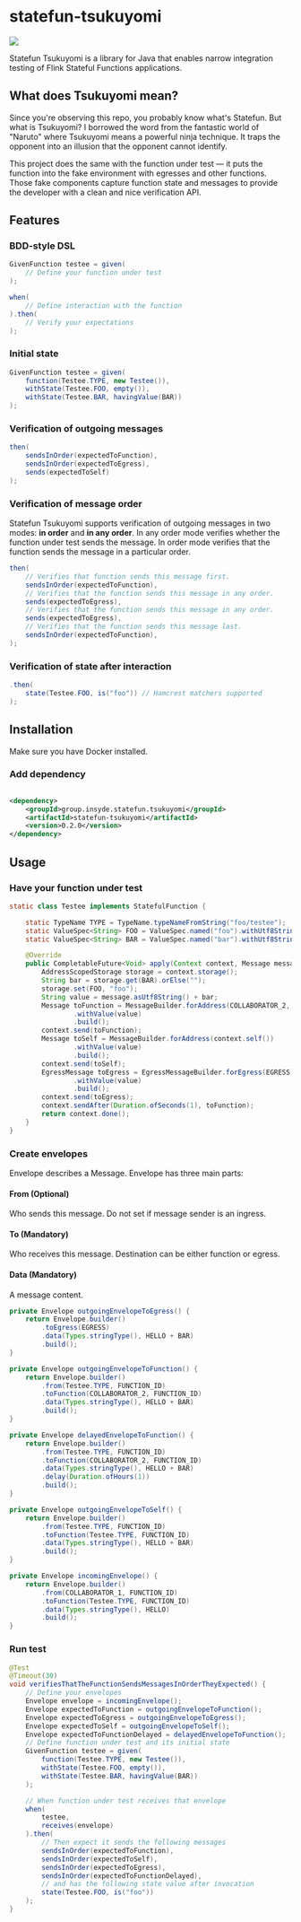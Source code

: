 # statefun-tsukuyomi

![](poster.png)

Statefun Tsukuyomi is a library for Java that enables narrow integration testing of Flink Stateful Functions applications.

## What does Tsukuyomi mean?

Since you're observing this repo, you probably know what's Statefun. But what is Tsukuyomi? I borrowed the word from the fantastic world of "Naruto" where Tsukuyomi means a
powerful ninja technique. It traps the opponent into an illusion that the opponent cannot identify.

This project does the same with the function under test — it puts the function into the fake environment with egresses and
other functions. Those fake components capture function state and messages to provide the developer with a clean and
nice verification API.

## Features
### BDD-style DSL
```java
GivenFunction testee = given(
    // Define your function under test        
);

when(
    // Define interaction with the function
).then(
    // Verify your expectations
);
```
### Initial state
```java
GivenFunction testee = given(
    function(Testee.TYPE, new Testee()),
    withState(Testee.FOO, empty()),
    withState(Testee.BAR, havingValue(BAR))
);
```
### Verification of outgoing messages
```java
then(
    sendsInOrder(expectedToFunction),
    sendsInOrder(expectedToEgress),
    sends(expectedToSelf)
);
```
### Verification of message order
Statefun Tsukuyomi supports verification of outgoing messages in two modes: **in order** and **in any order**. 
In any order mode verifies whether the function under test sends the message. In order mode verifies 
that the function sends the message in a particular order.
```java
then(
    // Verifies that function sends this message first.
    sendsInOrder(expectedToFunction),
    // Verifies that the function sends this message in any order.
    sends(expectedToEgress),
    // Verifies that the function sends this message in any order.
    sends(expectedToEgress),
    // Verifies that the function sends this message last.
    sendsInOrder(expectedToFunction),
);
```
### Verification of state after interaction
```java
.then(
    state(Testee.FOO, is("foo")) // Hamcrest matchers supported
);
```
## Installation
Make sure you have Docker installed.
### Add dependency

```xml

<dependency>
    <groupId>group.insyde.statefun.tsukuyomi</groupId>
    <artifactId>statefun-tsukuyomi</artifactId>
    <version>0.2.0</version>
</dependency>
```
## Usage

### Have your function under test

```java
static class Testee implements StatefulFunction {

    static TypeName TYPE = TypeName.typeNameFromString("foo/testee");
    static ValueSpec<String> FOO = ValueSpec.named("foo").withUtf8StringType();
    static ValueSpec<String> BAR = ValueSpec.named("bar").withUtf8StringType();

    @Override
    public CompletableFuture<Void> apply(Context context, Message message) {
        AddressScopedStorage storage = context.storage();
        String bar = storage.get(BAR).orElse("");
        storage.set(FOO, "foo");
        String value = message.asUtf8String() + bar;
        Message toFunction = MessageBuilder.forAddress(COLLABORATOR_2, context.self().id())
                .withValue(value)
                .build();
        context.send(toFunction);
        Message toSelf = MessageBuilder.forAddress(context.self())
                .withValue(value)
                .build();
        context.send(toSelf);
        EgressMessage toEgress = EgressMessageBuilder.forEgress(EGRESS)
                .withValue(value)
                .build();
        context.send(toEgress);
        context.sendAfter(Duration.ofSeconds(1), toFunction);
        return context.done();
    }
}
```

### Create envelopes
Envelope describes a Message. Envelope has three main parts:
#### From (Optional)
Who sends this message. Do not set if message sender is an ingress.
#### To (Mandatory)
Who receives this message. Destination can be either function or egress.
#### Data (Mandatory)
A message content.
```java
private Envelope outgoingEnvelopeToEgress() {
    return Envelope.builder()
        .toEgress(EGRESS)
        .data(Types.stringType(), HELLO + BAR)
        .build();
}

private Envelope outgoingEnvelopeToFunction() {
    return Envelope.builder()
        .from(Testee.TYPE, FUNCTION_ID)
        .toFunction(COLLABORATOR_2, FUNCTION_ID)
        .data(Types.stringType(), HELLO + BAR)
        .build();
}

private Envelope delayedEnvelopeToFunction() {
    return Envelope.builder()
        .from(Testee.TYPE, FUNCTION_ID)
        .toFunction(COLLABORATOR_2, FUNCTION_ID)
        .data(Types.stringType(), HELLO + BAR)
        .delay(Duration.ofHours(1))
        .build();
}

private Envelope outgoingEnvelopeToSelf() {
    return Envelope.builder()
        .from(Testee.TYPE, FUNCTION_ID)
        .toFunction(Testee.TYPE, FUNCTION_ID)
        .data(Types.stringType(), HELLO + BAR)
        .build();
}

private Envelope incomingEnvelope() {
    return Envelope.builder()
        .from(COLLABORATOR_1, FUNCTION_ID)
        .toFunction(Testee.TYPE, FUNCTION_ID)
        .data(Types.stringType(), HELLO)
        .build();
}
```

### Run test

```java
@Test
@Timeout(30)
void verifiesThatTheFunctionSendsMessagesInOrderTheyExpected() {
    // Define your envelopes
    Envelope envelope = incomingEnvelope();
    Envelope expectedToFunction = outgoingEnvelopeToFunction();
    Envelope expectedToEgress = outgoingEnvelopeToEgress();
    Envelope expectedToSelf = outgoingEnvelopeToSelf();
    Envelope expectedToFunctionDelayed = delayedEnvelopeToFunction();
    // Define function under test and its initial state
    GivenFunction testee = given(
        function(Testee.TYPE, new Testee()),
        withState(Testee.FOO, empty()),
        withState(Testee.BAR, havingValue(BAR))
    );

    // When function under test receives that envelope
    when(
        testee,
        receives(envelope)
    ).then(
        // Then expect it sends the following messages
        sendsInOrder(expectedToFunction),
        sendsInOrder(expectedToSelf),
        sendsInOrder(expectedToEgress),
        sendsInOrder(expectedToFunctionDelayed),
        // and has the following state value after invocation
        state(Testee.FOO, is("foo"))
    );
}
```
